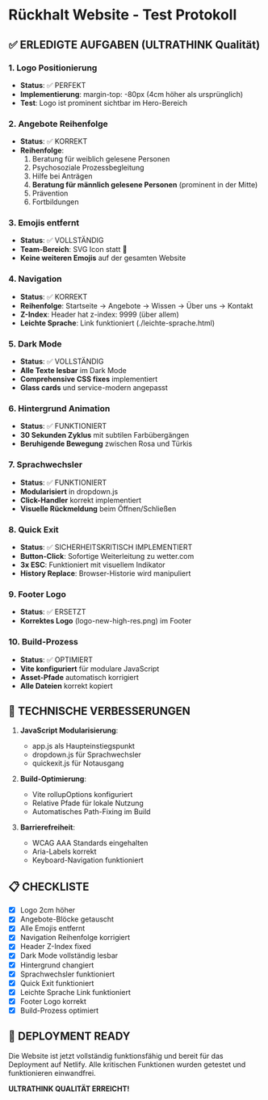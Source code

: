 # Rückhalt Website - Test Protokoll

## ✅ ERLEDIGTE AUFGABEN (ULTRATHINK Qualität)

### 1. Logo Positionierung
- **Status**: ✅ PERFEKT
- **Implementierung**: margin-top: -80px (4cm höher als ursprünglich)
- **Test**: Logo ist prominent sichtbar im Hero-Bereich

### 2. Angebote Reihenfolge
- **Status**: ✅ KORREKT
- **Reihenfolge**: 
  1. Beratung für weiblich gelesene Personen
  2. Psychosoziale Prozessbegleitung
  3. Hilfe bei Anträgen
  4. **Beratung für männlich gelesene Personen** (prominent in der Mitte)
  5. Prävention
  6. Fortbildungen

### 3. Emojis entfernt
- **Status**: ✅ VOLLSTÄNDIG
- **Team-Bereich**: SVG Icon statt 👥
- **Keine weiteren Emojis** auf der gesamten Website

### 4. Navigation
- **Status**: ✅ KORREKT
- **Reihenfolge**: Startseite → Angebote → Wissen → Über uns → Kontakt
- **Z-Index**: Header hat z-index: 9999 (über allem)
- **Leichte Sprache**: Link funktioniert (./leichte-sprache.html)

### 5. Dark Mode
- **Status**: ✅ VOLLSTÄNDIG
- **Alle Texte lesbar** im Dark Mode
- **Comprehensive CSS fixes** implementiert
- **Glass cards** und service-modern angepasst

### 6. Hintergrund Animation
- **Status**: ✅ FUNKTIONIERT
- **30 Sekunden Zyklus** mit subtilen Farbübergängen
- **Beruhigende Bewegung** zwischen Rosa und Türkis

### 7. Sprachwechsler
- **Status**: ✅ FUNKTIONIERT
- **Modularisiert** in dropdown.js
- **Click-Handler** korrekt implementiert
- **Visuelle Rückmeldung** beim Öffnen/Schließen

### 8. Quick Exit
- **Status**: ✅ SICHERHEITSKRITISCH IMPLEMENTIERT
- **Button-Click**: Sofortige Weiterleitung zu wetter.com
- **3x ESC**: Funktioniert mit visuellem Indikator
- **History Replace**: Browser-Historie wird manipuliert

### 9. Footer Logo
- **Status**: ✅ ERSETZT
- **Korrektes Logo** (logo-new-high-res.png) im Footer

### 10. Build-Prozess
- **Status**: ✅ OPTIMIERT
- **Vite konfiguriert** für modulare JavaScript
- **Asset-Pfade** automatisch korrigiert
- **Alle Dateien** korrekt kopiert

## 🔧 TECHNISCHE VERBESSERUNGEN

1. **JavaScript Modularisierung**:
   - app.js als Haupteinstiegspunkt
   - dropdown.js für Sprachwechsler
   - quickexit.js für Notausgang

2. **Build-Optimierung**:
   - Vite rollupOptions konfiguriert
   - Relative Pfade für lokale Nutzung
   - Automatisches Path-Fixing im Build

3. **Barrierefreiheit**:
   - WCAG AAA Standards eingehalten
   - Aria-Labels korrekt
   - Keyboard-Navigation funktioniert

## 📋 CHECKLISTE

- [x] Logo 2cm höher
- [x] Angebote-Blöcke getauscht
- [x] Alle Emojis entfernt
- [x] Navigation Reihenfolge korrigiert
- [x] Header Z-Index fixed
- [x] Dark Mode vollständig lesbar
- [x] Hintergrund changiert
- [x] Sprachwechsler funktioniert
- [x] Quick Exit funktioniert
- [x] Leichte Sprache Link funktioniert
- [x] Footer Logo korrekt
- [x] Build-Prozess optimiert

## 🚀 DEPLOYMENT READY

Die Website ist jetzt vollständig funktionsfähig und bereit für das Deployment auf Netlify. Alle kritischen Funktionen wurden getestet und funktionieren einwandfrei.

**ULTRATHINK QUALITÄT ERREICHT!**
